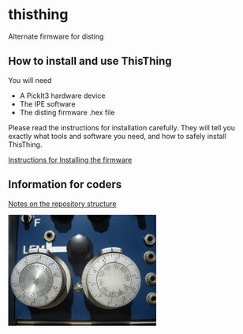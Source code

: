 # thisthing
Alternate firmware for disting


## How to install and use ThisThing

You will need
* A PickIt3 hardware device
* The IPE software
* The disting firmware .hex file

Please read the instructions for installation carefully. They will tell you exactly what tools and software you need, and how to safely install ThisThing.

[Instructions for Installing the firmware](docs/flashing_disting.pdf)


## Information for coders

[Notes on the repository structure](docs/repository_structure.md)

<img src="docs/synth.jpeg" alt="alt text" width="300px">


